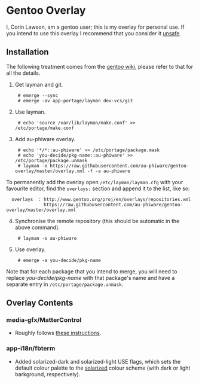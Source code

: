 Gentoo Overlay
==============

I, Corin Lawson, am a gentoo user; this is my overlay for personal use. If you
intend to use this overlay I recommend that you consider it
[unsafe](http://wiki.gentoo.org/wiki/Overlay#Using_unsafe_overlays).

Installation
------------

The following treatment comes from the
[gentoo wiki](http://wiki.gentoo.org/wiki/Overlay), please refer to that for all
the details.

1. Get layman and git.

        # emerge --sync
        # emerge -av app-portage/layman dev-vcs/git

2. Use layman.

        # echo 'source /var/lib/layman/make.conf' >> /etc/portage/make.conf

3. Add au-phiware overlay.

        # echo '*/*::au-phiware' >> /etc/portage/package.mask
        # echo 'you-decide/pkg-name::au-phiware' >> /etc/portage/package.unmask
        # layman -o https://raw.githubusercontent.com/au-phiware/gentoo-overlay/master/overlay.xml -f -a au-phiware

  To permanently add the overlay open `/etc/layman/layman.cfg` with your
  favourite editor, find the `overlays:` section and append it to the list,
  like so:

      overlays  : http://www.gentoo.org/proj/en/overlays/repositories.xml
                  https://raw.githubusercontent.com/au-phiware/gentoo-overlay/master/overlay.xml

4. Synchronise the remote repository (this should be automatic in the above
   command).

        # layman -s au-phiware

5. Use overlay.

        # emerge -a you-decide/pkg-name

Note that for each package that you intend to merge, you will need to replace
*you-decide/pkg-name* with that package's name and have a separate entry in
`/etc/portage/package.unmask`.


Overlay Contents
----------------

### media-gfx/MatterControl

- Roughly follows [these instructions](http://wiki.mattercontrol.com/Building_MatterControl).

### app-i18n/fbterm

- Added solarized-dark and solarized-light USE flags,
  which sets the default colour palette to the
  [solarized](http://ethanschoonover.com/solarized) colour scheme
  (with dark or light barkground, respectively).


